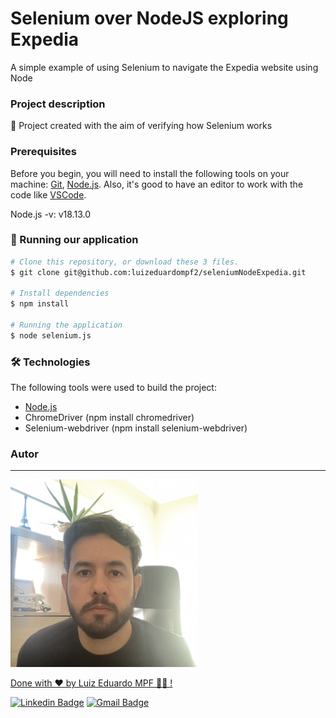 # Selenium over NodeJS exploring Expedia
A simple example of using Selenium to navigate the Expedia website using Node

### Project description
🚀 Project created with the aim of verifying how Selenium works

### Prerequisites
Before you begin, you will need to install the following tools on your machine:
[Git](https://git-scm.com), [Node.js](https://nodejs.org/en/).
Also, it's good to have an editor to work with the code like [VSCode](https://code.visualstudio.com/).

Node.js -v:  v18.13.0

### 🎲 Running our application

```bash
# Clone this repository, or download these 3 files.
$ git clone git@github.com:luizeduardompf2/seleniumNodeExpedia.git

# Install dependencies
$ npm install

# Running the application
$ node selenium.js

```

### 🛠 Technologies

The following tools were used to build the project:

- [Node.js](https://nodejs.org/en/)
- ChromeDriver (npm install chromedriver)
- Selenium-webdriver (npm install selenium-webdriver)


### Autor

---

<a href="https://github.com/luizeduardompf2">
 <img style="border-radius: 30;" src="https://raw.githubusercontent.com/luizeduardompf2/public/main/images/photo/me.png" width="300px;" alt=""/>
 <br />

Done with ❤️ by Luiz Eduardo MPF 👋🏽 !

[![Linkedin Badge](https://img.shields.io/badge/-LuizEduardoMPF-blue?style=flat-square&logo=Linkedin&logoColor=white&link=https://www.linkedin.com/in/luizeduardompf/)](https://www.linkedin.com/in/luizeduardompf/)
[![Gmail Badge](https://img.shields.io/badge/-luizeduardompf2@gmail.com-c14438?style=flat-square&logo=Gmail&logoColor=white&link=mailto:luizeduardompf2@gmail.com)](mailto:luizeduardompf2@gmail.com)
